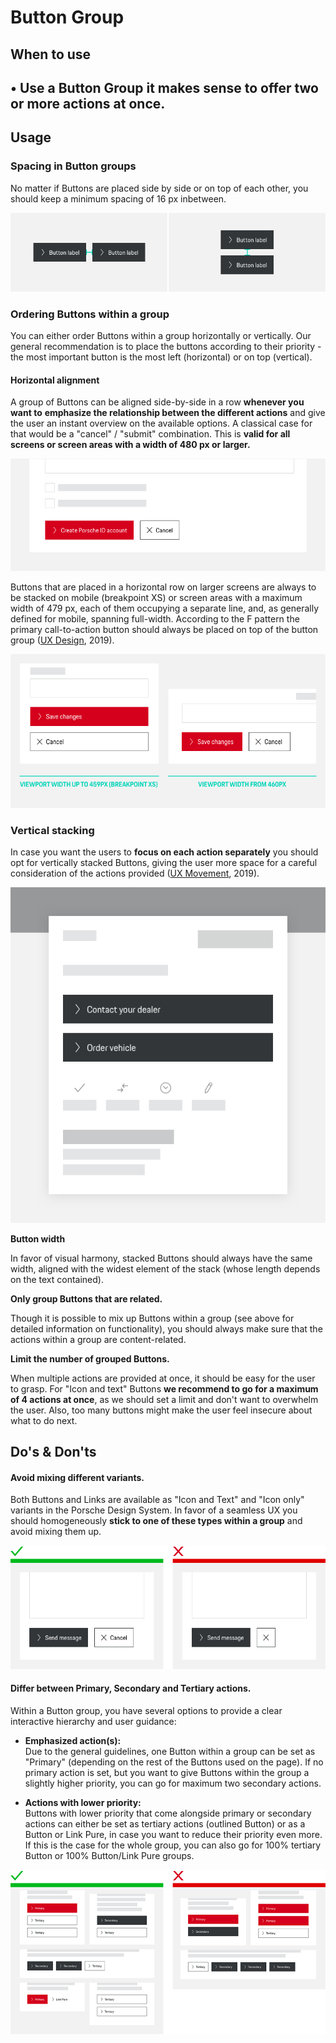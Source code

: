 # Button Group

## When to use
  • Use a Button Group it makes sense to offer two or more actions at once.
---

## Usage


### Spacing in Button groups

No matter if Buttons are placed side by side or on top of each other, you should keep a minimum spacing of 16 px inbetween.

![Spacing in vertical and horizontal Button groups](./assets/patterns-buttons-groups-spacing.png)

### Ordering Buttons within a group

You can either order Buttons within a group horizontally or vertically. Our general recommendation is to place the buttons according to their priority - the most important button is the most left (horizontal) or on top (vertical).

#### Horizontal alignment

A group of Buttons can be aligned side-by-side in a row **whenever you want to** **emphasize the relationship between the different actions** and give the user an instant overview on the available options. A classical case for that would be a "cancel" / "submit" combination. This is **valid for all screens or screen areas with a width of 480 px or larger.**
  
![Horizontal alignment of Button groups](./assets/patterns-buttons-groups-horizontal.png)  
 
Buttons that are placed in a horizontal row on larger screens are always to be stacked on mobile (breakpoint XS) or screen areas with a maximum width of 479 px, each of them occupying a separate line, and, as generally defined for mobile, spanning full-width. According to the F pattern the primary call-to-action button should always be placed on top of the button group ([UX Design](https://uxdesign.cc/buttons-placement-and-order-bb1c4abadfcb), 2019). 
  
![Responsive behaviour of horizontally aligned buttons](./assets/patterns-buttons-groups-horizontal-responsiveness.png)

### Vertical stacking

In case you want the users to **focus on each action separately** you should opt for vertically stacked Buttons, giving the user more space for a careful consideration of the actions provided ([UX Movement](https://uxmovement.com/mobile/optimal-placement-for-mobile-call-to-action-buttons/), 2019).

![Vertical alignment of Button groups](./assets/patterns-buttons-groups-vertical.png)

**Button width**

In favor of visual harmony, stacked Buttons should always have the same width, aligned with the widest element of the stack (whose length depends on the text contained). 

**Only group Buttons that are related.**

Though it is possible to mix up Buttons within a group (see above for detailed information on functionality), you should always make sure that the actions within a group are content-related.

**Limit the number of grouped Buttons.**

When multiple actions are provided at once, it should be easy for the user to grasp. For "Icon and text" Buttons **we recommend to go for a maximum of 4 actions at once**, as we should set a limit and don't want to overwhelm the user. Also, too many buttons might make the user feel insecure about what to do next.


## Do's & Don'ts

#### Avoid mixing different variants.

Both Buttons and Links are available as "Icon and Text" and "Icon only" variants in the Porsche Design System. In favor of a seamless UX you should homogeneously **stick to one of these types within a group** and avoid mixing them up.  
  
![Do's and Don'ts for mixing Button variants](./assets/patterns-buttons-groups-variants.png)

#### Differ between Primary, Secondary and Tertiary actions.

Within a Button group, you have several options to provide a clear interactive hierarchy and user guidance:

- **Emphasized action(s):**  
Due to the general guidelines, one Button within a group can be set as "Primary" (depending on the rest of the Buttons used on the page). If no primary action is set, but you want to give Buttons  within the group a slightly higher priority, you can go for maximum two secondary actions.  

- **Actions with lower priority:**  
Buttons with lower priority that come alongside primary or secondary actions can either be set as tertiary actions (outlined Button) or as a Button or Link Pure, in case you want to reduce their priority even more. If this is the case for the whole group, you can also go for 100% tertiary Button or 100% Button/Link Pure groups.  

![Do's for Button hierarchy](./assets/patterns-buttons-groups-hierarchy-1.png)  